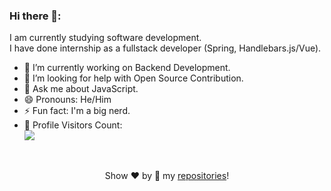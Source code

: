 ### Hi there 👋:
I am currently studying software development.<br/>
I have done internship as a fullstack developer (Spring, Handlebars.js/Vue).<br/>

- 🔭 I’m currently working on Backend Development.
- 🤔 I’m looking for help with Open Source Contribution.
- 💬 Ask me about JavaScript.
- 😄 Pronouns: He/Him
- ⚡ Fun fact: I'm a big nerd.
- 🎢 Profile Visitors Count:  
![](https://visitor-badge.glitch.me/badge?page_id=felkr.felkr)

<br/>


<div align="center">
  
Show ❤️ by 🌟 my [repositories](https://github.com/felkr?tab=repositories)!

</div>
